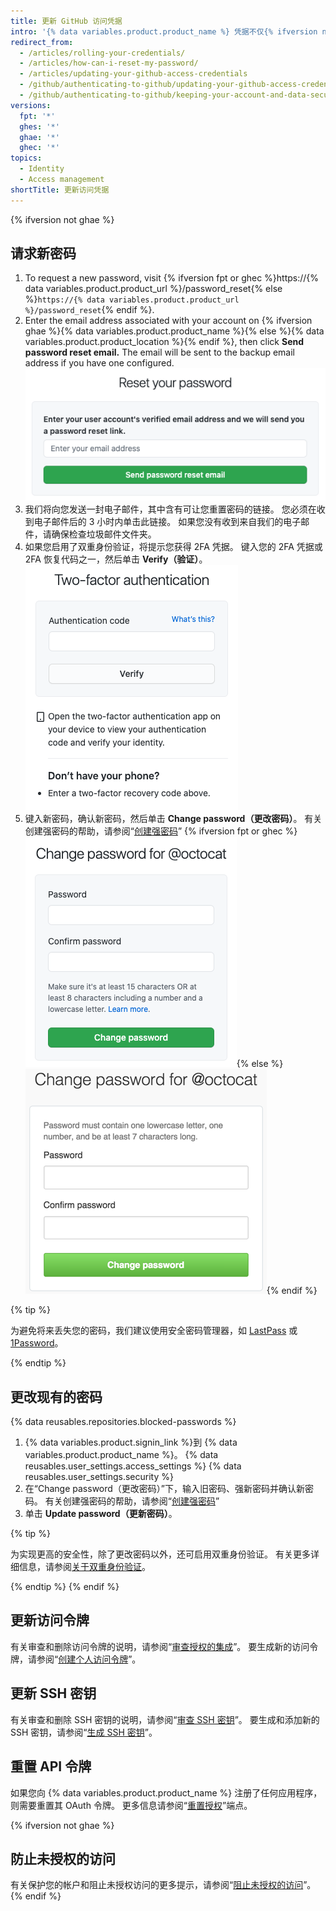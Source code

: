 ```yaml
---
title: 更新 GitHub 访问凭据
intro: '{% data variables.product.product_name %} 凭据不仅{% ifversion not ghae %}包括密码，还{% endif %}包括您用于与 {% data variables.product.product_name %} 通信的访问令牌、SSH 密钥和应用程序 API 令牌。 如果您有需要，可以自行重置所有这些访问凭据。'
redirect_from:
  - /articles/rolling-your-credentials/
  - /articles/how-can-i-reset-my-password/
  - /articles/updating-your-github-access-credentials
  - /github/authenticating-to-github/updating-your-github-access-credentials
  - /github/authenticating-to-github/keeping-your-account-and-data-secure/updating-your-github-access-credentials
versions:
  fpt: '*'
  ghes: '*'
  ghae: '*'
  ghec: '*'
topics:
  - Identity
  - Access management
shortTitle: 更新访问凭据
---
```


{% ifversion not ghae %}
## 请求新密码

1. To request a new password, visit {% ifversion fpt or ghec %}https://{% data variables.product.product_url %}/password_reset{% else %}`https://{% data variables.product.product_url %}/password_reset`{% endif %}.
2. Enter the email address associated with your account on {% ifversion ghae %}{% data variables.product.product_name %}{% else %}{% data variables.product.product_location %}{% endif %}, then click **Send password reset email.** The email will be sent to the backup email address if you have one configured. ![密码重置电子邮件请求对话框](/assets/images/help/settings/password-recovery-email-request.png)
3. 我们将向您发送一封电子邮件，其中含有可让您重置密码的链接。 您必须在收到电子邮件后的 3 小时内单击此链接。 如果您没有收到来自我们的电子邮件，请确保检查垃圾邮件文件夹。
4. 如果您启用了双重身份验证，将提示您获得 2FA 凭据。 键入您的 2FA 凭据或 2FA 恢复代码之一，然后单击 **Verify（验证）**。 ![双重身份验证提示](/assets/images/help/2fa/2fa-password-reset.png)
5. 键入新密码，确认新密码，然后单击 **Change password（更改密码）**。 有关创建强密码的帮助，请参阅“[创建强密码](/articles/creating-a-strong-password)”
  {% ifversion fpt or ghec %}![Password recovery box](/assets/images/help/settings/password-recovery-page.png){% else %}
  ![密码恢复框](/assets/images/enterprise/settings/password-recovery-page.png){% endif %}

{% tip %}

为避免将来丢失您的密码，我们建议使用安全密码管理器，如 [LastPass](https://lastpass.com/) 或 [1Password](https://1password.com/)。

{% endtip %}

## 更改现有的密码

{% data reusables.repositories.blocked-passwords %}

1. {% data variables.product.signin_link %}到 {% data variables.product.product_name %}。
{% data reusables.user_settings.access_settings %}
{% data reusables.user_settings.security %}
4. 在“Change password（更改密码）”下，输入旧密码、强新密码并确认新密码。 有关创建强密码的帮助，请参阅“[创建强密码](/articles/creating-a-strong-password)”
5. 单击 **Update password（更新密码）**。

{% tip %}

为实现更高的安全性，除了更改密码以外，还可启用双重身份验证。 有关更多详细信息，请参阅[关于双重身份验证](/articles/about-two-factor-authentication)。

{% endtip %}
{% endif %}
## 更新访问令牌

有关审查和删除访问令牌的说明，请参阅“[审查授权的集成](/articles/reviewing-your-authorized-integrations)”。 要生成新的访问令牌，请参阅“[创建个人访问令牌](/github/authenticating-to-github/creating-a-personal-access-token)”。

## 更新 SSH 密钥

有关审查和删除 SSH 密钥的说明，请参阅“[审查 SSH 密钥](/articles/reviewing-your-ssh-keys)”。 要生成和添加新的 SSH 密钥，请参阅“[生成 SSH 密钥](/articles/generating-an-ssh-key)”。

## 重置 API 令牌

如果您向 {% data variables.product.product_name %} 注册了任何应用程序，则需要重置其 OAuth 令牌。 更多信息请参阅“[重置授权](/rest/reference/apps#reset-an-authorization)”端点。

{% ifversion not ghae %}
## 防止未授权的访问

有关保护您的帐户和阻止未授权访问的更多提示，请参阅“[阻止未授权的访问](/articles/preventing-unauthorized-access)”。
{% endif %}
